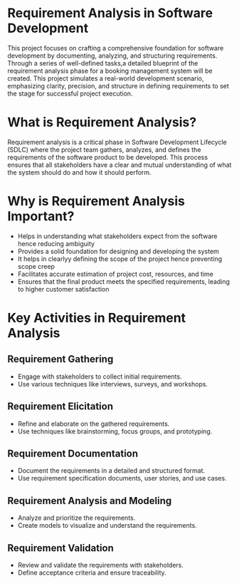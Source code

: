 # Requirement Analysis in Software Development

This project focuses on crafting a comprehensive foundation for software development by documenting, analyzing, and structuring requirements. Through a series of well-defined tasks,a detailed blueprint of the requirement analysis phase for a booking management system will be created. This project simulates a real-world development scenario, emphasizing clarity, precision, and structure in defining requirements to set the stage for successful project execution.

# What is Requirement Analysis?

Requirement analysis is a critical phase in Software Development Lifecycle (SDLC) where the project team gathers, analyzes, and defines the requirements of the software product to be developed. This process ensures that all stakeholders have a clear and mutual understanding of what the system should do and how it should perform.

# Why is Requirement Analysis Important?

- Helps in understanding what stakeholders expect from the software hence reducing ambiguity
- Provides a solid foundation for designing and developing the system
- It helps in clearlyy defining the scope of the project hence preventing scope creep
- Facilitates accurate estimation of project cost, resources, and time
- Ensures that the final product meets the specified requirements, leading to higher customer satisfaction

# Key Activities in Requirement Analysis

## Requirement Gathering
- Engage with stakeholders to collect initial requirements.
- Use various techniques like interviews, surveys, and workshops.

## Requirement Elicitation
- Refine and elaborate on the gathered requirements.
- Use techniques like brainstorming, focus groups, and prototyping.

## Requirement Documentation
- Document the requirements in a detailed and structured format.
- Use requirement specification documents, user stories, and use cases.

## Requirement Analysis and Modeling
- Analyze and prioritize the requirements.
- Create models to visualize and understand the requirements.

## Requirement Validation
- Review and validate the requirements with stakeholders.
- Define acceptance criteria and ensure traceability.